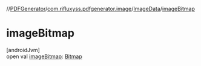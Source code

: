 //[PDFGenerator](../../../index.md)/[com.rifluxyss.pdfgenerator.image](../index.md)/[ImageData](index.md)/[imageBitmap](image-bitmap.md)

# imageBitmap

[androidJvm]\
open val [imageBitmap](image-bitmap.md): [Bitmap](https://developer.android.com/reference/kotlin/android/graphics/Bitmap.html)
